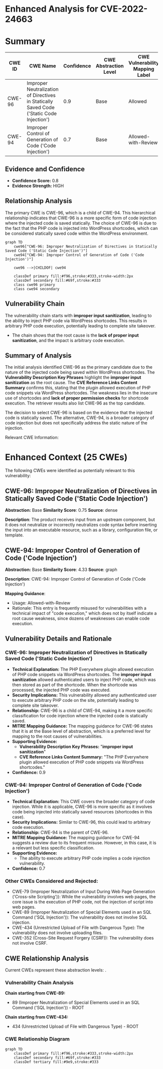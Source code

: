 # Enhanced Analysis for CVE-2022-24663

# Summary
| CWE ID | CWE Name | Confidence | CWE Abstraction Level | CWE Vulnerability Mapping Label | CWE-Vulnerability Mapping Notes |
|---|---|---|---|---|---|
| CWE-96 | Improper Neutralization of Directives in Statically Saved Code ('Static Code Injection') | 0.9 | Base | Allowed | Primary CWE |
| CWE-94 | Improper Control of Generation of Code ('Code Injection') | 0.7 | Base | Allowed-with-Review | Secondary Candidate |

## Evidence and Confidence

*   **Confidence Score:** 0.8
*   **Evidence Strength:** HIGH

## Relationship Analysis
The primary CWE is CWE-96, which is a child of CWE-94. This hierarchical relationship indicates that CWE-96 is a more specific form of code injection where the injected code is saved statically. The choice of CWE-96 is due to the fact that the PHP code is injected into WordPress shortcodes, which can be considered statically saved code within the WordPress environment.

```mermaid
graph TD
    cwe96["CWE-96: Improper Neutralization of Directives in Statically Saved Code ('Static Code Injection')"]
    cwe94["CWE-94: Improper Control of Generation of Code ('Code Injection')"]
    
    cwe96 -->|CHILDOF| cwe94
    
    classDef primary fill:#f96,stroke:#333,stroke-width:2px
    classDef secondary fill:#69f,stroke:#333
    class cwe96 primary
    class cwe94 secondary
```

## Vulnerability Chain
The vulnerability chain starts with **improper input sanitization**, leading to the ability to inject PHP code via WordPress shortcodes. This results in arbitrary PHP code execution, potentially leading to complete site takeover.
  - The chain shows that the root cause is the **lack of proper input sanitization**, and the impact is arbitrary code execution.

## Summary of Analysis
The initial analysis identified CWE-96 as the primary candidate due to the nature of the injected code being saved within WordPress shortcodes. The **Vulnerability Description Key Phrases** highlight the **improper input sanitization** as the root cause. The **CVE Reference Links Content Summary** confirms this, stating that the plugin allowed execution of PHP code snippets via WordPress shortcodes. The weakness lies in the insecure use of shortcodes and **lack of proper permission checks** for shortcode execution. The retriever results also list CWE-96 as the top candidate.

The decision to select CWE-96 is based on the evidence that the injected code is statically saved. The alternative, CWE-94, is a broader category of code injection but does not specifically address the static nature of the injection.

Relevant CWE Information:

# Enhanced Context (25 CWEs)
The following CWEs were identified as potentially relevant to this vulnerability:

## CWE-96: Improper Neutralization of Directives in Statically Saved Code ('Static Code Injection')
**Abstraction:** Base
**Similarity Score**: 0.75
**Source**: dense

**Description**:
The product receives input from an upstream component, but it does not neutralize or incorrectly neutralizes code syntax before inserting the input into an executable resource, such as a library, configuration file, or template.

## CWE-94: Improper Control of Generation of Code ('Code Injection')
**Abstraction:** Base
**Similarity Score**: 4.33
**Source**: graph

**Description**:
CWE-94: Improper Control of Generation of Code ('Code Injection')

**Mapping Guidance**:
- Usage: Allowed-with-Review
- Rationale: This entry is frequently misused for vulnerabilities with a technical impact of "code execution," which does not by itself indicate a root cause weakness, since dozens of weaknesses can enable code execution.

## Vulnerability Details and Rationale

### CWE-96: Improper Neutralization of Directives in Statically Saved Code ('Static Code Injection')
*   **Technical Explanation:** The PHP Everywhere plugin allowed execution of PHP code snippets via WordPress shortcodes. The **improper input sanitization** allowed authenticated users to inject PHP code, which was then stored as part of the shortcode. When the shortcode was processed, the injected PHP code was executed.
*   **Security Implications:** This vulnerability allowed any authenticated user to execute arbitrary PHP code on the site, potentially leading to complete site takeover.
*   **Relationship:** CWE-96 is a child of CWE-94, making it a more specific classification for code injection where the injected code is statically saved.
*   **MITRE Mapping Guidance:** The mapping guidance for CWE-96 states that it is at the Base level of abstraction, which is a preferred level for mapping to the root causes of vulnerabilities.
*   **Supporting Evidence:**
    *   **Vulnerability Description Key Phrases:** "**improper input sanitization**"
    *   **CVE Reference Links Content Summary:** "The PHP Everywhere plugin allowed execution of PHP code snippets via WordPress shortcodes."
*   **Confidence:** 0.9

### CWE-94: Improper Control of Generation of Code ('Code Injection')
*   **Technical Explanation:** This CWE covers the broader category of code injection. While it is applicable, CWE-96 is more specific as it involves code being injected into statically saved resources (shortcodes in this case).
*   **Security Implications:** Similar to CWE-96, this could lead to arbitrary code execution.
*   **Relationship:** CWE-94 is the parent of CWE-96.
*   **MITRE Mapping Guidance:** The mapping guidance for CWE-94 suggests a review due to its frequent misuse. However, in this case, it is a relevant but less specific classification.
*   **Supporting Evidence:**
    *   The ability to execute arbitrary PHP code implies a code injection vulnerability.
*   **Confidence:** 0.7

### Other CWEs Considered and Rejected:
*   CWE-79 (Improper Neutralization of Input During Web Page Generation ('Cross-site Scripting')): While the vulnerability involves web pages, the core issue is the execution of PHP code, not the injection of script into web pages.
*   CWE-89 (Improper Neutralization of Special Elements used in an SQL Command ('SQL Injection')): The vulnerability does not involve SQL injection.
*   CWE-434 (Unrestricted Upload of File with Dangerous Type): The vulnerability does not involve uploading files.
*   CWE-352 (Cross-Site Request Forgery (CSRF)): The vulnerability does not involve CSRF.


## CWE Relationship Analysis

Current CWEs represent these abstraction levels: .


### Vulnerability Chain Analysis

**Chain starting from CWE-89:**
- 89 (Improper Neutralization of Special Elements used in an SQL Command ('SQL Injection')) - ROOT


**Chain starting from CWE-434:**
- 434 (Unrestricted Upload of File with Dangerous Type) - ROOT



### CWE Relationship Diagram

```mermaid
graph TD
    classDef primary fill:#f96,stroke:#333,stroke-width:2px
    classDef secondary fill:#69f,stroke:#333
    classDef tertiary fill:#9e9,stroke:#333
```